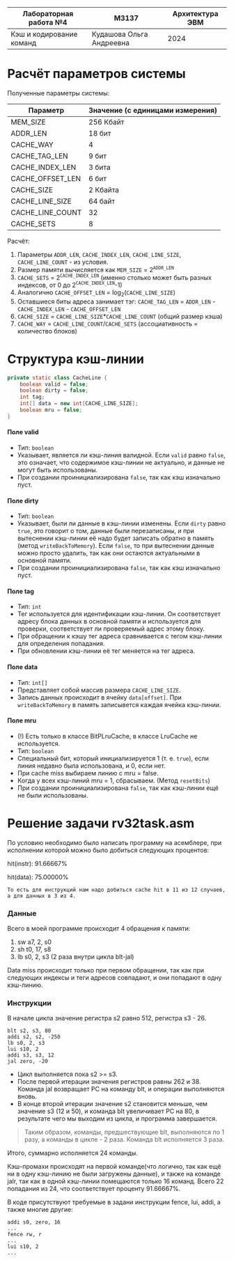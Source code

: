 | Лабораторная работа №4    | M3137                    | Архитектура ЭВМ |
| ------------------------- |--------------------------| ---- |
| Кэш и кодирование команд  | Кудашова Ольга Андреевна | 2024 |


# Расчёт параметров системы

Полученные параметры системы:

| Параметр         | Значение (с единицами измерения) |
| ---------------- |----------------------------------|
| MEM_SIZE         | 256 Кбайт                        |
| ADDR_LEN         | 18 бит                           |
| CACHE_WAY        | 4                                |
| CACHE_TAG_LEN    | 9 бит                            |
| CACHE_INDEX_LEN  | 3 бита                           |
| CACHE_OFFSET_LEN | 6 бит                            |
| CACHE_SIZE       | 2 Кбайта                         |
| CACHE_LINE_SIZE  | 64 байт                          |
| CACHE_LINE_COUNT | 32                               |
| CACHE_SETS       | 8                                |

Расчёт:

1. Параметры ```ADDR_LEN```, ```CACHE_INDEX_LEN```, ```CACHE_LINE_SIZE```, ```CACHE_LINE_COUNT``` - из условия.
2. Размер памяти вычисляется как ```MEM_SIZE``` = 2<sup>```ADDR_LEN```</sup>
3. ```CACHE_SETS``` = 2<sup>```CACHE_INDEX_LEN```</sup> (именно столько может быть разных индексов, от 0 до 2<sup>```CACHE_INDEX_LEN```</sup>-1)
4. Аналогично ```CACHE_OFFSET_LEN``` = log<sub>2</sub>(```CACHE_LINE_SIZE```)
5. Оставшиеся биты адреса занимает тэг: ```CACHE_TAG_LEN``` = ```ADDR_LEN``` - ```CACHE_INDEX_LEN``` - ```CACHE_OFFSET_LEN``` 
6. ```CACHE_SIZE``` = ```CACHE_LINE_SIZE```*```CACHE_LINE_COUNT``` (общий размер кэша)
7. ```CACHE_WAY``` = ```CACHE_LINE_COUNT```/```CACHE_SETS``` (ассоциативность = количество блоков)


# Структура кэш-линии

```java
private static class CacheLine {
    boolean valid = false;
    boolean dirty = false;
    int tag;
    int[] data = new int[CACHE_LINE_SIZE];
    boolean mru = false;
}
```

#### Поле valid
+ Тип: ```boolean```
+ Указывает, является ли кэш-линия валидной. 
Если `valid` равно `false`, это означает, что содержимое кэш-линии не актуально, и данные не могут быть использованы.
+ При создании проинициализирована `false`, так как кэш изначально пуст.

#### Поле dirty
+ Тип: ```boolean```
+ Указывает, были ли данные в кэш-линии изменены.
Если `dirty` равно `true`, это говорит о том, данные были перезаписаны, и при вытеснении кэш-линии её надо будет записать обратно в память (метод `writeBackToMemory`). 
Если `false`, то при вытеснении данные можно просто удалить, так как они остаются актуальными в основной памяти.
+ При создании проинициализирована `false`, так как кэш изначально пуст.

#### Поле tag
+ Тип: ```int```
+ Тег используется для идентификации кэш-линии. Он соответствует адресу блока данных в основной памяти и используется для проверки, соответствует ли проверяемый адрес этому блоку.
+ При обращении к кэшу тег адреса сравнивается с тегом кэш-линии для определения попадания.
+ При обновлении кэш-линии её тег меняется на тег адреса.

#### Поле data
+ Тип: ```int[]```
+ Представляет собой массив размера `CACHE_LINE_SIZE`.
+ Запись данных происходит в ячейку `data[offset]`. При `writeBackToMemory` в память записывется каждая ячейка кэш-линии.

#### Поле mru
+ (!) Есть только в классе BitPLruCache, в классе LruCache не используется.
+ Тип: ```boolean```
+ Специальный бит, который инициализируется 1 (т. е. `true`), если линия недавно была использована, и 0, если нет.
+ При cache miss выбираем линию с mru = false.
+ Когда у всех кэш-линий mru = 1, сбрасываем. (Метод `resetBits`)
+ При создании проинициализирована `false`, так как кэш-линии ещё не были использованы.


# Решение задачи rv32task.asm

По условию необходимо было написать программу на асемблере, при исполнении которой можно было добиться следующих процентов:

hit(instr): 91.66667%

hit(data): 75.00000%
```
То есть для инструкций нам надо добиться cache hit в 11 из 12 случаев, а для данных в 3 из 4.
```

### Данные

Всего в моей программе происходит 4 обращения к памяти:
1. sw a7, 2, s0
2. sh t0, 17, s8
3. lb s0, 2, s3  (2 раза внутри цикла blt-jal)

Data miss происходит только при первом обращении, так как при следующих индексы и теги адресов совпадают, и они попадают в одну кэш-линию.


### Инструкции

В начале цикла значение регистра s2 равно 512, регистра s3 - 26. 
```assembly
blt s2, s3, 80
addi s2, s2, -250
lb s0, 2, s3
lui s10, 2
addi s3, s3, 12
jal zero, -20
```
+ Цикл выполняется пока s2 >= s3. 
+ После первой итерации значения регистров равны 262 и 38. 
Команда jal возвращает PC на команду blt, и операции выполняются вновь. 
+ В конце второй итерации значение s2 становится меньше, чем значение s3 (12 и 50), и команда blt увеличивает PC на 80, в результате чего мы выходим из цикла, и программа завершается.

> Таким образом, команды, предшествующие blt, выполняются по 1 разу, а команды в цикле - 2 раза. Команда blt исполняется 3 раза.

Итого, суммарно исполняется 24 команды. 

Кэш-промахи происходят на первой команде(что логично, так как ещё ни в одну кэш-линию не были загружены данные), и также на команде jalr, так как в одной кэш-линии помещаются только 16 команд.
Всего 22 попадания из 24, что соответствует проценту 91.66667%.

В коде присутствуют требуемые в задани инструкции fence, lui, addi, а также многие другие:
```assembly
addi s0, zero, 16
...
fence rw, r
...
lui s10, 2
...
```
